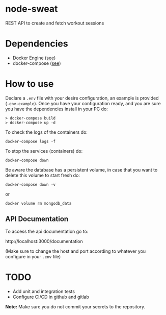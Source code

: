 # node-sweat
REST API to create and fetch workout sessions

# Dependencies
- Docker Engine ([see](https://www.docker.com/get-started/))
- docker-compose ([see](https://docs.docker.com/compose/gettingstarted/))

# How to use

Declare a `.env` file with your desire configuration, an example is provided (`.env-example`). 
Once you have your configuration ready, and you are sure you have the dependencies install in your PC do:

```shell
> docker-compose build
> docker-compose up -d
```

To check the logs of the containers do:

```shell
docker-compose logs -f
```

To stop the services (containers) do:

```shell
docker-compose down
```

Be aware the database has a persistent volume, in case that you want to delete this volume to start fresh do:

```shell
docker-compose down -v
```

or 

```shell
docker volume rm mongodb_data
```

## API Documentation
To access the api documentation go to:

http://localhost:3000/documentation

(Make sure to change the host and port according to whatever you configure in your `.env` file)

# TODO
- Add unit and integration tests
- Configure CI/CD in github and gitlab

**Note:** Make sure you do not commit your secrets to the repository.

